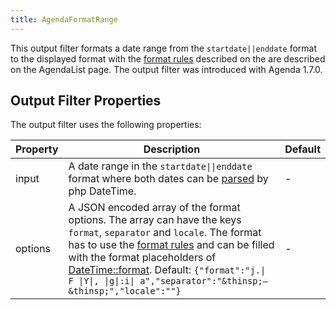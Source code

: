 ```yaml
---
title: AgendaFormatRange
---
```


This output filter formats a date range from the `startdate||enddate` format to
the displayed format with the [format
rules](01_AgendaList.md#range-placeholder-format) described on the are described
on the AgendaList page. The output filter was introduced with Agenda 1.7.0.

## Output Filter Properties

The output filter uses the following properties:

| Property | Description                                                                                                                                                                                                                                                                                                                    | Default |
|----------|--------------------------------------------------------------------------------------------------------------------------------------------------------------------------------------------------------------------------------------------------------------------------------------------------------------------------------|---------|
| input    | A date range in the `startdate\|\|enddate` format where both dates can be [parsed](https://www.php.net/manual/en/datetime.formats.php) by php DateTime.                                                                                                                                                                        | -       |
| options  | A JSON encoded array of the format options. The array can have the keys `format`, `separator` and `locale`. The format has to use the [format rules](01_AgendaList.md#range-placeholder-format) and can be filled with the format placeholders of [DateTime::format](https://www.php.net/manual/de/datetime.format.php). Default: `{"format":"j.\| F \|Y\|, \|g\|:i\| a","separator":"&thinsp;–&thinsp;","locale":""}` | -       |
